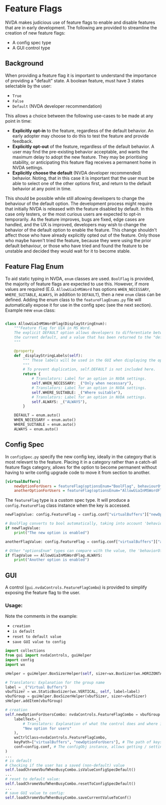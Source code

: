# Feature Flags

NVDA makes judicious use of feature flags to enable and disable features that are in early development.
The following are provided to streamline the creation of new feature flags:
- A config spec type
- A GUI control type

## Background
When providing a feature flag it is important to understand the importance of providing a "default" state.
A boolean feature, must have 3 states selectable by the user:
- `True`
- `False`
- `Default` (NVDA developer recommendation)

This allows a choice between the following use-cases to be made at any point in time:
- **Explicitly opt-in** to the feature, regardless of the default behavior. 
An early adopter may choose to do this to test the feature and provide feedback.
- **Explicitly opt-out** of the feature, regardless of the default behavior.
A user may find the pre-existing behavior acceptable, and wants the maximum delay to adopt the new feature.
They may be prioritising stability, or anticipating this feature flag receives a permanent home in NVDA settings.
- **Explicitly choose the default** (NVDA developer recommended) behavior.
Noting, that in this case it is important that the user must be able to select one of the other options first,
and return to the default behavior at any point in time.

This should be possible while still allowing developers to change the behaviour
of the default option.
The development process might require that initially NVDA is released with
the feature disabled by default.
In this case only testers, or the most curious users are expected to opt-in temporarily.
As the feature improves, bugs are fixed, edge cases are handled, and the UX is improved,
developers may wish to change the behavior of the default option to enable the feature.
This change shouldn't affect those who have already explicitly opted out of the feature.
Only those who maybe haven't tried the feature, because they were using the prior default behaviour, or
those who have tried and found the feature to be unstable and decided they would wait for it to become
stable.

## Feature Flag Enum
To aid static typing in NVDA, `enum` classes are used.
`BoolFlag` is provided, the majority of feature flags are expected to use this.
However, if more values are required (E.G. `AllowUiaInMSWord` has options `WHEN_NECESSARY`, `WHERE_SUITABLE`, `ALWAYS`, in addition to `DEFAULT`), then a new `enum` class can be defined.
Adding the enum class to the `featureFlagEnums.py` file will automatically expose it for use in the config spec (see the next section).
Example new `enum` class:

```python

class AllowUiaInMSWordFlag(DisplayStringEnum):
	"""Feature flag for UIA in MS Word.
	The explicit DEFAULT option allows developers to differentiate between a value set that happens to be
	the current default, and a value that has been returned to the "default" explicitly.
	"""

	@property
	def _displayStringLabels(self):
		""" These labels will be used in the GUI when displaying the options.
		"""
		# To prevent duplication, self.DEFAULT is not included here.
		return {
			# Translators: Label for an option in NVDA settings.
			self.WHEN_NECESSARY: _("Only when necessary"),
			# Translators: Label for an option in NVDA settings.
			self.WHERE_SUITABLE: _("Where suitable"),
			# Translators: Label for an option in NVDA settings.
			self.ALWAYS: _("ALWAYS"),
		}

	DEFAULT = enum.auto()
	WHEN_NECESSARY = enum.auto()
	WHERE_SUITABLE = enum.auto()
	ALWAYS = enum.auto()
```

## Config Spec
In `configSpec.py` specify the new config key, ideally in the category that is most relevant to the feature.
Placing it in a category rather than a catch-all feature flags category, allows for the option to become
permanent without having to write config upgrade code to move it from section to another.

```ini
[virtualBuffers]
    newOptionForUsers = featureFlag(optionsEnum="BoolFlag", behaviourOfDefault="disabled")
    anotherOptionForUsers = featureFlag(optionsEnum="AllowUiaInMSWordFlag", behaviourOfDefault="WHERE_SUITABLE")
```

The `featureFlag` type is a custom spec type.
It will produce a `config.FeatureFlag` class instance when the key is accessed.
```python
newFlagValue: config.FeatureFlag = config.conf["virtualBuffers"]["newOptionForUsers"]

# BoolFlag converts to bool automatically, taking into account 'behaviorOfDefault'
if newFlagValue:
    print("The new option is enabled")

anotherFlagValue: config.FeatureFlag = config.conf["virtualBuffers"]["anotherOptionForUsers"]

# Other "optionsEnum" types can compare with the value, the 'behaviorOfDefault' is taken into account.
if flagValue == AllowUiaInMSWordFlag.ALWAYS:
    print("Another option is enabled")
```

## GUI
A control (`gui.nvdaControls.FeatureFlagCombo`) is provided to simplify exposing the feature flag to the user.

### Usage:
Note the comments in the example:
- `creation`
- `is default`
- `reset to default value`
- `save GUI value to config`


```python
import collections
from gui import nvdaControls, guiHelper
import config
import wx

sHelper = guiHelper.BoxSizerHelper(self, sizer=wx.BoxSizer(wx.HORIZONTAL))

# Translators: Explanation for the group name
label = _("Virtual Buffers")
vbufSizer = wx.StaticBoxSizer(wx.VERTICAL, self, label=label)
vbufGroup = guiHelper.BoxSizerHelper(vbufSizer, sizer=vbufSizer)
sHelper.addItem(vbufGroup)

# creation
self.newOptionForUsersCombo: nvdaControls.FeatureFlagCombo = vbufGroup.addLabeledControl(
    labelText=_(
        # Translators: Explanation of what the control does and where it is used.
        "New option for users"
    ),
    wxCtrlClass=nvdaControls.FeatureFlagCombo,
    keyPath=["virtualBuffers", "newOptionForUsers"], # The path of keys, see config spec.
    conf=config.conf, # The configObj instance, allows getting / setting the value
)
...
# is default
# Checking if the user has a saved (non-default) value
self.loadChromeVbufWhenBusyCombo.isValueConfigSpecDefault()
...
# reset to default value:
self.loadChromeVbufWhenBusyCombo.resetToConfigSpecDefault()
...
# save GUI value to config:
self.loadChromeVbufWhenBusyCombo.saveCurrentValueToConf()
```
